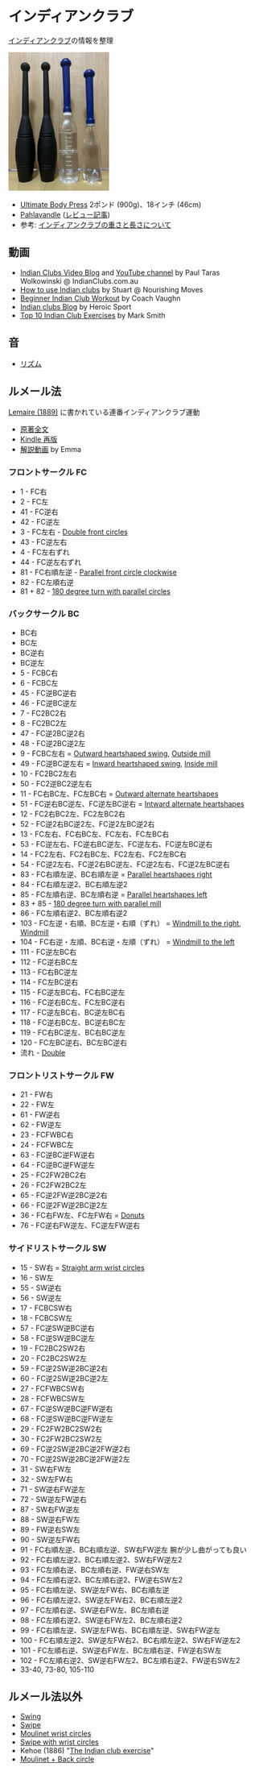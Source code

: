 # インディアンクラブ

[インディアンクラブ](https://en.wikipedia.org/wiki/Indian_club)の情報を整理

<img src="indian.jpg" width="200">

- [Ultimate Body Press](https://www.amazon.co.jp/dp/B007AQ4G70) 2ポンド (900g)、18インチ (46cm)
- [Pahlavandle](https://heroicsport.com/product/pahlavandle-heavy-handles-pack/) ([レビュー記事](https://www.indianclubs.com.au/indian-clubs/indian-clubs-tutorials/pahlavandle-review/))
- 参考: [インディアンクラブの重さと長さについて](https://www.indianclubs.com.au/indian-clubs/indian-clubs-tutorials/001-which-size-indian-clubs-should-i-buy-first/)

## 動画
- [Indian Clubs Video Blog](https://www.indianclubs.com.au/indian-clubs/indian-clubs-video-blog/) and [YouTube channel](https://www.youtube.com/c/PaulTarasWolkowinski) by Paul Taras Wolkowinski @ IndianClubs.com.au
- [How to use Indian clubs](https://www.nourishingmoves.com/nourishing-moves/2018/2/5/indian-clubs-how-to-use-them) by Stuart @ Nourishing Moves
- [Beginner Indian Club Workout](https://youtu.be/w2c2KNs4npk) by Coach Vaughn
- [Indian clubs Blog](https://heroicsport.com/indian-clubs-blog/) by Heroic Sport
- [Top 10 Indian Club Exercises](https://www.onnit.com/academy/top-10-indian-club-exercises/) by Mark Smith

## 音
- [リズム](https://paultaraswolkowinski.hearnow.com/)

## ルメール法

[Lemaire (1889)](https://openlibrary.org/books/OL7206217M/Indian_clubs_and_how_to_use_them) に書かれている連番インディアンクラブ運動

- [原著全文](https://archive.org/details/indianclubshowto00lemaiala/)
- [Kindle 再版](https://www.amazon.co.jp/dp/B01NBP5UXR)
- [解説動画](https://youtube.com/playlist?list=PL5jvmrhm1ZVZJXR7kfl760dicnM4WyQqF) by Emma

### フロントサークル FC
- 1 - FC右
- 2 - FC左
- 41 - FC逆右
- 42 - FC逆左
- 3 - FC左右 - [Double front circles](https://youtu.be/YAL9kA7cseo)
- 43 - FC逆左右
- 4 - FC左右ずれ
- 44 - FC逆左右ずれ
- 81 - FC右順左逆 - [Parallel front circle clockwise](https://youtu.be/wWevVh9cqKk)
- 82 - FC左順右逆
- 81 + 82 - [180 degree turn with parallel circles](https://youtu.be/_sMlLBhFW8Y)

### バックサークル BC
- BC右
- BC左
- BC逆右
- BC逆左
- 5 - FCBC右
- 6 - FCBC左
- 45 - FC逆BC逆右
- 46 - FC逆BC逆左
- 7 - FC2BC2右
- 8 - FC2BC2左
- 47 - FC逆2BC逆2右
- 48 - FC逆2BC逆2左
- 9 - FCBC左右 = [Outward heartshaped swing](https://youtu.be/d42WerJ6fRU), [Outside mill](https://youtu.be/lAbIuSjj-dY)
- 49 - FC逆BC逆左右 = [Inward heartshaped swing](https://youtu.be/ZczMbzW1Uh0), [Inside mill](https://youtu.be/lAbIuSjj-dY)
- 10 - FC2BC2左右
- 50 - FC2逆BC2逆左右
- 11 - FC右BC左、FC左BC右 = [Outward alternate heartshapes](https://youtu.be/z9aZu76uRE4)
- 51 - FC逆右BC逆左、FC逆左BC逆右 = [Intward alternate heartshapes](https://youtu.be/ssce2C4Ikuo)
- 12 - FC2右BC2左、FC2左BC2右
- 52 - FC逆2右BC逆2左、FC逆2左BC逆2右
- 13 - FC左右、FC右BC左、FC左右、FC左BC右
- 53 - FC逆左右、FC逆右BC逆左、FC逆左右、FC逆左BC逆右
- 14 - FC2左右、FC2右BC左、FC2左右、FC2左BC右
- 54 - FC逆2左右、FC逆2右BC逆左、FC逆2左右、FC逆2左BC逆右
- 83 - FC右順左逆、BC右順左逆 = [Parallel heartshapes right](https://youtu.be/jPAydnM6SAg)
- 84 - FC右順左逆2、BC右順左逆2
- 85 - FC左順右逆、BC左順右逆 = [Parallel heartshapes left](https://youtu.be/L6kUZr5OFEs)
- 83 + 85 - [180 degree turn with parallel mill](https://youtu.be/_sMlLBhFW8Y)
- 86 - FC左順右逆2、BC左順右逆2
- 103 - FC左逆・右順、BC左逆・右順（ずれ） = [Windmill to the right](https://youtu.be/XOYuWx-EA0U), [Windmill](https://youtu.be/L5SMo5H1Fmo)
- 104 - FC右逆・左順、BC右逆・左順（ずれ） = [Windmill to the left](https://youtu.be/Sbg8zpSX440)
- 111 - FC逆左BC右
- 112 - FC逆右BC左
- 113 - FC右BC逆左
- 114 - FC左BC逆右
- 115 - FC逆左BC右、FC右BC逆左
- 116 - FC逆右BC左、FC左BC逆右
- 117 - FC逆左BC右、BC逆左BC右
- 118 - FC逆右BC左、BC逆右BC左
- 119 - FC右BC逆左、BC右BC逆左
- 120 - FC左BC逆右、BC左BC逆右
- 流れ - [Double](https://www.indianclubs.com.au/indian-clubs/indian-clubs-video-blog/double-front-and-back-circles/)

### フロントリストサークル FW
- 21 - FW右
- 22 - FW左
- 61 - FW逆右
- 62 - FW逆左
- 23 - FCFWBC右
- 24 - FCFWBC左
- 63 - FC逆BC逆FW逆右
- 64 - FC逆BC逆FW逆左
- 25 - FC2FW2BC2右
- 26 - FC2FW2BC2左
- 65 - FC逆2FW逆2BC逆2右
- 66 - FC逆2FW逆2BC逆2左
- 36 - FC右FW左、FC左FW右 = [Donuts](https://www.indianclubs.com.au/indian-clubs/indian-clubs-video-blog/circle-4-donuts/)
- 76 - FC逆右FW逆左、FC逆左FW逆右

### サイドリストサークル SW
- 15 - SW右 = [Straight arm wrist circles](https://www.indianclubs.com.au/indian-clubs/indian-clubs-video-blog/straight-arm-wrist-circles-with-variations/)
- 16 - SW左
- 55 - SW逆右
- 56 - SW逆左
- 17 - FCBCSW右
- 18 - FCBCSW左
- 57 - FC逆SW逆BC逆右
- 58 - FC逆SW逆BC逆左
- 19 - FC2BC2SW2右
- 20 - FC2BC2SW2左
- 59 - FC逆2SW逆2BC逆2右
- 60 - FC逆2SW逆2BC逆2左
- 27 - FCFWBCSW右
- 28 - FCFWBCSW左
- 67 - FC逆SW逆BC逆FW逆右
- 68 - FC逆SW逆BC逆FW逆左
- 29 - FC2FW2BC2SW2右
- 30 - FC2FW2BC2SW2左
- 69 - FC逆2SW逆2BC逆2FW逆2右
- 70 - FC逆2SW逆2BC逆2FW逆2左
- 31 - SW右FW左
- 32 - SW左FW右
- 71 - SW逆右FW逆左
- 72 - SW逆左FW逆右
- 87 - SW右FW逆左
- 88 - SW逆右FW左
- 89 - FW逆右SW左
- 90 - SW逆左FW右
- 91 - FC右順左逆、BC右順左逆、SW右FW逆左 腕が少し曲がっても良い
- 92 - FC右順左逆2、BC右順左逆2、SW右FW逆左2
- 93 - FC左順右逆、BC左順右逆、FW逆右SW左
- 94 - FC左順右逆2、BC左順右逆2、FW逆右SW左2
- 95 - FC右順左逆、SW逆左FW右、BC右順左逆
- 96 - FC右順左逆2、SW逆左FW右2、BC右順左逆2
- 97 - FC左順右逆、SW逆右FW左、BC左順右逆
- 98 - FC左順右逆2、SW逆右FW左2、BC左順右逆2
- 99 - FC右順左逆、SW逆左FW右、BC右順左逆、SW右FW逆左
- 100 - FC右順左逆2、SW逆左FW右2、BC右順左逆2、SW右FW逆左2
- 101 - FC左順右逆、SW逆右FW左、BC左順右逆、FW逆右SW左
- 102 - FC左順右逆2、SW逆右FW左2、BC左順右逆2、FW逆右SW左2
- 33-40, 73-80, 105-110

## ルメール法以外
- [Swing](https://youtu.be/SIsim9RLp1g)
- [Swipe](https://youtu.be/jxPOHolgDJ8)
- [Moulinet wrist circles](https://youtu.be/CJe9cJMhIvs)
- [Swipe with wrist circles](https://youtu.be/qHwU6Ebu51I)
- Kehoe (1886) "[The Indian club exercise](https://openlibrary.org/books/OL17998405M/The_Indian_club_exercise)"
- [Moulinet + Back circle](https://youtu.be/-93Ul85Hoq4)
